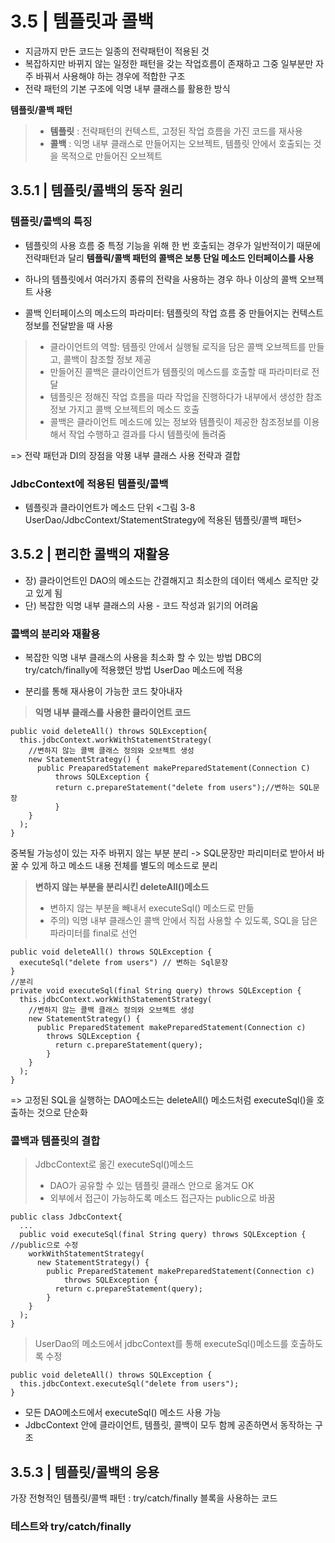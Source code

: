 # 3.5 | 템플릿과 콜백
* 지금까지 만든 코드는 일종의 전략패턴이 적용된 것
* 복잡하지만 바뀌지 않는 일정한 패턴을 갖는 작업흐름이 존재하고 그중 일부분만 자주 바꿔서 사용해야 하는 경우에 적합한 구조
* 전략 패턴의 기본 구조에 익명 내부 클래스를 활용한 방식

**템플릿/콜백 패턴**
> - **템플릿** : 전략패턴의 컨텍스트, 고정된 작업 흐름을 가진 코드를 재사용 
> - **콜백** : 익명 내부 클래스로 만들어지는 오브젝트, 템플릿 안에서 호출되는 것을 목적으로 만들어진 오브젝트

## 3.5.1 | 템플릿/콜백의 동작 원리

### 템플릿/콜백의 특징
* 템플릿의 사용 흐름 중 특정 기능을 위해 한 번 호출되는 경우가 일반적이기 때문에 전략패턴과 달리 **템플릭/콜백 패턴의 콜백은 보통 단일 메소드 인터페이스를 사용**
* 하나의 템플릿에서 여러가지 종류의 전략을 사용하는 경우 하나 이상의 콜백 오브젝트 사용

* 콜백 인터페이스의 메소드의 파라미터: 템플릿의 작업 흐름 중 만들어지는 컨텍스트 정보를 전달받을 때 사용

> * 클라이언트의 역할: 템플릿 안에서 실행될 로직을 담은 콜백 오브젝트를 만들고, 콜백이 참조할 정보 제공
> * 만들어진 콜백은 클라이언트가 템플릿의 메스드를 호출할 때 파라미터로 전달
> * 템플릿은 정해진 작업 흐름을 따라 작업을 진행하다가 내부에서 생성한 참조정보 가지고 콜백 오브젝트의 메소드 호출
> * 콜백은 클라이언트 메소드에 있는 정보와 템플릿이 제공한 참조정보를 이용해서 작업 수행하고 결과를 다시 템플릿에 돌려줌

=> 전략 패턴과 DI의 장점을 악묭 내부 클래스 사용 전략과 결합


### JdbcContext에 적용된 템플릿/콜백
* 템플릿과 클라이언트가 메소드 단위
<그림 3-8 UserDao/JdbcContext/StatementStrategy에 적용된 템플릿/콜백 패턴>

## 3.5.2 | 편리한 콜백의 재활용
- 장) 클라이언트인 DAO의 메소드는 간결해지고 최소한의 데이터 액세스 로직만 갖고 있게 됨
- 단) 복잡한 익명 내부 클래스의 사용 - 코드 작성과 읽기의 어려움

### 콜백의 분리와 재활용
* 복잡한 익명 내부 클래스의 사용을 최소화 할 수 있는 방법 
DBC의 try/catch/finally에 적용했던 방법 UserDao 메소드에 적용
- 분리를 통해 재사용이 가능한 코드 찾아내자

> **익명 내부 클래스를 사용한 클라이언트 코드**
```
public void deleteAll() throws SQLException{
  this.jdbcContext.workWithStatementStrategy(
    //변하지 않는 콜백 클래스 정의와 오브젝트 생성
    new StatementStrategy() {
      public PreaparedStatement makePreparedStatement(Connection C)
          throws SQLException {
          return c.prepareStatement("delete from users");//변하는 SQL문장
          }
    }
  );
}
```

중복될 가능성이 있는 자주 바뀌지 않는 부분 분리 -> SQL문장만 파리미터로 받아서 바꿀 수 있게 하고 메소드 내용 전체를 별도의 메소드로 분리
> **변하지 않는 부분을 분리시킨 deleteAll()메소드**
> * 변하지 않는 부분을 빼내서 executeSql() 메소드로 만듦
> * 주의) 익명 내부 클래스인 콜백 안에서 직접 사용할 수 있도록, SQL을 담은 파라미터를 final로 선언

```
public void deleteAll() throws SQLException {
  executeSql("delete from users") // 변하는 Sql문장
}
//분리
private void executeSql(final String query) throws SQLException {
  this.jdbcContext.workWithStatementStrategy(
    //변하지 않는 콜백 클래스 정의와 오브젝트 생성
    new StatementStrategy() {
      public PreparedStatement makePreparedStatement(Connection c)
        throws SQLException {
          return c.prepareStatement(query);
        }
    }
  );
}
```
=> 고정된 SQL을 실행하는 DAO메소드는 deleteAll() 메소드처럼 executeSql()을 호출하는 것으로 단순화

### 콜백과 템플릿의 결합
> JdbcContext로 옮긴 executeSql()메소드
> * DAO가 공유할 수 있는 템플릿 클래스 안으로 옮겨도 OK
> * 외부에서 접근이 가능하도록 메소드 접근자는 public으로 바꿈
```
public class JdbcContext{
  ...
  public void executeSql(final String query) throws SQLException { //public으로 수정
    workWithStatementStrategy(
      new StatementStrategy() {
        public PreparedStatement makePreparedStatement(Connection c)
            throws SQLException {
          return c.prepareStatement(query);
        }
    }
  );
}
```



> UserDao의 메소드에서 jdbcContext를 통해 executeSql()메소드를 호출하도록 수정
```
public void deleteAll() throws SQLException {
  this.jdbcContext.executeSql("delete from users");
}
```
* 모든 DAO메소드에서 executeSql() 메소드 사용 가능
* JdbcContext 안에 클라이언트, 템플릿, 콜백이 모두 함께 공존하면서 동작하는 구조

## 3.5.3 | 템플릿/콜백의 응용
가장 전형적인 템플릿/콜백 패턴 : try/catch/finally 블록을 사용하는 코드
### 테스트와 try/catch/finally


